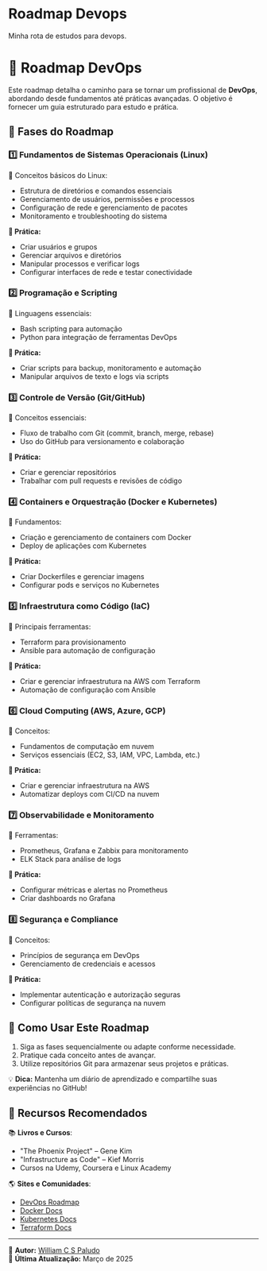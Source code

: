 # Roadmap Devops
 Minha rota de estudos para devops.


# 🚀 Roadmap DevOps

Este roadmap detalha o caminho para se tornar um profissional de **DevOps**, abordando desde fundamentos até práticas avançadas. O objetivo é fornecer um guia estruturado para estudo e prática.

## 📌 Fases do Roadmap

### **1️⃣ Fundamentos de Sistemas Operacionais (Linux)**
🔹 Conceitos básicos do Linux:
- Estrutura de diretórios e comandos essenciais
- Gerenciamento de usuários, permissões e processos
- Configuração de rede e gerenciamento de pacotes
- Monitoramento e troubleshooting do sistema

**🔧 Prática:**
- Criar usuários e grupos
- Gerenciar arquivos e diretórios
- Manipular processos e verificar logs
- Configurar interfaces de rede e testar conectividade

### **2️⃣ Programação e Scripting**
🔹 Linguagens essenciais:
- Bash scripting para automação
- Python para integração de ferramentas DevOps

**🔧 Prática:**
- Criar scripts para backup, monitoramento e automação
- Manipular arquivos de texto e logs via scripts

### **3️⃣ Controle de Versão (Git/GitHub)**
🔹 Conceitos essenciais:
- Fluxo de trabalho com Git (commit, branch, merge, rebase)
- Uso do GitHub para versionamento e colaboração

**🔧 Prática:**
- Criar e gerenciar repositórios
- Trabalhar com pull requests e revisões de código

### **4️⃣ Containers e Orquestração (Docker e Kubernetes)**
🔹 Fundamentos:
- Criação e gerenciamento de containers com Docker
- Deploy de aplicações com Kubernetes

**🔧 Prática:**
- Criar Dockerfiles e gerenciar imagens
- Configurar pods e serviços no Kubernetes

### **5️⃣ Infraestrutura como Código (IaC)**
🔹 Principais ferramentas:
- Terraform para provisionamento
- Ansible para automação de configuração

**🔧 Prática:**
- Criar e gerenciar infraestrutura na AWS com Terraform
- Automação de configuração com Ansible

### **6️⃣ Cloud Computing (AWS, Azure, GCP)**
🔹 Conceitos:
- Fundamentos de computação em nuvem
- Serviços essenciais (EC2, S3, IAM, VPC, Lambda, etc.)

**🔧 Prática:**
- Criar e gerenciar infraestrutura na AWS
- Automatizar deploys com CI/CD na nuvem

### **7️⃣ Observabilidade e Monitoramento**
🔹 Ferramentas:
- Prometheus, Grafana e Zabbix para monitoramento
- ELK Stack para análise de logs

**🔧 Prática:**
- Configurar métricas e alertas no Prometheus
- Criar dashboards no Grafana

### **8️⃣ Segurança e Compliance**
🔹 Conceitos:
- Princípios de segurança em DevOps
- Gerenciamento de credenciais e acessos

**🔧 Prática:**
- Implementar autenticação e autorização seguras
- Configurar políticas de segurança na nuvem

## 📌 Como Usar Este Roadmap
1. Siga as fases sequencialmente ou adapte conforme necessidade.
2. Pratique cada conceito antes de avançar.
3. Utilize repositórios Git para armazenar seus projetos e práticas.

💡 **Dica:** Mantenha um diário de aprendizado e compartilhe suas experiências no GitHub!

## 📌 Recursos Recomendados
📚 **Livros e Cursos**:
- "The Phoenix Project" – Gene Kim
- "Infrastructure as Code" – Kief Morris
- Cursos na Udemy, Coursera e Linux Academy

🌎 **Sites e Comunidades**:
- [DevOps Roadmap](https://roadmap.sh/devops)
- [Docker Docs](https://docs.docker.com/)
- [Kubernetes Docs](https://kubernetes.io/docs/)
- [Terraform Docs](https://developer.hashicorp.com/terraform/docs)

---
📌 **Autor:** [William C S Paludo](https://github.com/williampaludo)  
📌 **Última Atualização:** Março de 2025
